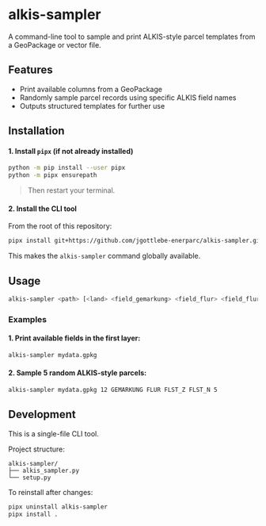 # alkis-sampler

A command-line tool to sample and print ALKIS-style parcel templates from a GeoPackage or vector file.

## Features

- Print available columns from a GeoPackage
- Randomly sample parcel records using specific ALKIS field names
- Outputs structured templates for further use

## Installation

#### 1. Install `pipx` (if not already installed)

```bash
python -m pip install --user pipx
python -m pipx ensurepath
```

> Then restart your terminal.

#### 2. Install the CLI tool

From the root of this repository:

```bash
pipx install git+https://github.com/jgottlebe-enerparc/alkis-sampler.git
```

This makes the `alkis-sampler` command globally available.

## Usage

```bash
alkis-sampler <path> [<land> <field_gemarkung> <field_flur> <field_flurstueck_zaehler> <field_flurstueck_nenner> <n>]
```

### Examples

#### 1. Print available fields in the first layer:

```bash
alkis-sampler mydata.gpkg
```

#### 2. Sample 5 random ALKIS-style parcels:

```bash
alkis-sampler mydata.gpkg 12 GEMARKUNG FLUR FLST_Z FLST_N 5
```
## Development

This is a single-file CLI tool.

Project structure:
```
alkis-sampler/
├── alkis_sampler.py
└── setup.py
```

To reinstall after changes:
```bash
pipx uninstall alkis-sampler
pipx install .
```
